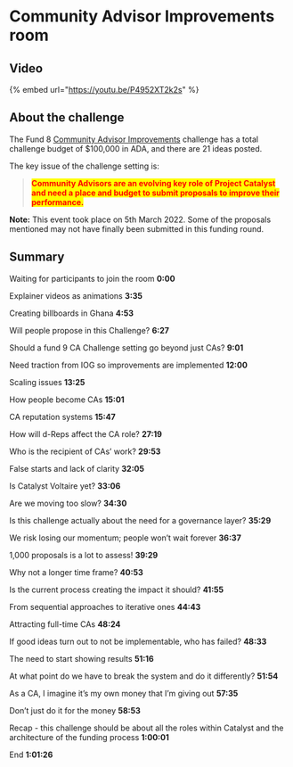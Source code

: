 # Community Advisor Improvements room

## Video

{% embed url="https://youtu.be/P4952XT2k2s" %}

## About the challenge

The Fund 8 [Community Advisor Improvements](https://cardano.ideascale.com/c/campaigns/26453/about) challenge has a total challenge budget of $100,000 in ADA, and there are 21 ideas posted.

The key issue of the challenge setting is:

> <mark style="color:red;">**Community Advisors are an evolving key role of Project Catalyst and need a place and budget to submit proposals to improve their performance.**</mark>

**Note:** This event took place on 5th March 2022. Some of the proposals mentioned may not have finally been submitted in this funding round.

## Summary

Waiting for participants to join the room  **0:00**&#x20;

Explainer videos as animations **3:35**&#x20;

Creating billboards in Ghana  **4:53**

Will people propose in this Challenge? **6:27**&#x20;

Should a fund 9 CA Challenge setting go beyond just CAs?  **9:01**&#x20;

Need traction from IOG so improvements are implemented **12:00**&#x20;

Scaling issues **13:25**&#x20;

How people become CAs **15:01**&#x20;

CA reputation systems **15:47**&#x20;

How will d-Reps affect the CA role? **27:19**&#x20;

Who is the recipient of CAs’ work?  **29:53**&#x20;

False starts and lack of clarity  **32:05**

Is Catalyst Voltaire yet?  **33:06**&#x20;

Are we moving too slow?  **34:30**&#x20;

Is this challenge actually about the need for a governance layer? **35:29**&#x20;

We risk losing our momentum; people won’t wait forever  **36:37**&#x20;

1,000 proposals is a lot to assess! **39:29**&#x20;

Why not a longer time frame?  **40:53**&#x20;

Is the current process creating the impact it should? **41:55**&#x20;

From sequential approaches to iterative ones  **44:43**&#x20;

Attracting full-time CAs  **48:24**&#x20;

If good ideas turn out to not be implementable, who has failed? **48:33**&#x20;

The need to start showing results **51:16**&#x20;

At what point do we have to break the system and do it differently?  **51:54**&#x20;

As a CA, I imagine it’s my own money that I’m giving out  **57:35**&#x20;

Don’t just do it for the money **58:53**&#x20;

Recap - this challenge should be about all the roles within Catalyst and the architecture of the funding process **1:00:01**&#x20;

End **1:01:26**
